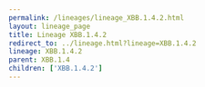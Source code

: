 ```yaml
---
permalink: /lineages/lineage_XBB.1.4.2.html
layout: lineage_page
title: Lineage XBB.1.4.2
redirect_to: ../lineage.html?lineage=XBB.1.4.2
lineage: XBB.1.4.2
parent: XBB.1.4
children: ['XBB.1.4.2']
---
```

